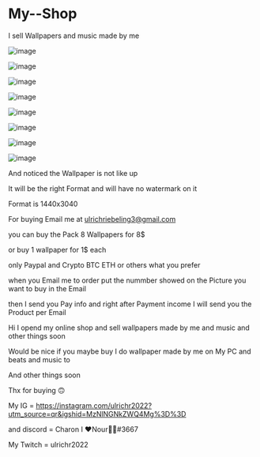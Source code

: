 # My--Shop
I sell Wallpapers and music made by me


![image](https://github.com/Ulrich2022/My--Shop/assets/92866058/22523190-b3f7-4bda-8996-1461f9e3ef8b)

![image](https://github.com/Ulrich2022/My--Shop/assets/92866058/9c19cf65-39f5-47fd-9b7e-9ef37bc42857)

![image](https://github.com/Ulrich2022/My--Shop/assets/92866058/aba3633c-6fbc-47b6-b3d3-1966cad75dd6)

![image](https://github.com/Ulrich2022/My--Shop/assets/92866058/f4297144-da68-4587-bc91-24a75c527f1a)

![image](https://github.com/Ulrich2022/My--Shop/assets/92866058/d1dc789f-d269-4e7c-a62a-be80c0bd01f5)

![image](https://github.com/Ulrich2022/My--Shop/assets/92866058/8e0fb14c-924e-415d-899e-01b23bca714e)

![image](https://github.com/Ulrich2022/My--Shop/assets/92866058/138956e8-bb9f-4fd2-abad-37b9d4a955bf)

![image](https://github.com/Ulrich2022/My--Shop/assets/92866058/72a938ab-e2e3-4a0b-8f7e-810e3791db2d)

And noticed the Wallpaper is not like up 

It will be the right Format and will have no watermark on it

Format is 1440x3040

For buying Email me at ulrichriebeling3@gmail.com 

you can buy the Pack 8 Wallpapers for 8$

or buy 1 wallpaper for 1$ each 

only Paypal and Crypto BTC ETH or others what you prefer

when you Email me to order put the nummber showed on the Picture you want to buy in the Email 

then I send you Pay info and right after Payment income I will send you the Product per Email 

Hi I opend my online shop and sell wallpapers made by me and music and other things soon


Would be nice if you maybe buy I do wallpaper made by me on My PC and beats and music to

And other things soon 

Thx for buying 🙃

My IG = https://instagram.com/ulrichr2022?utm_source=qr&igshid=MzNlNGNkZWQ4Mg%3D%3D

and discord = Charon I ❤Nour🐻🧸#3667

My Twitch = ulrichr2022 
